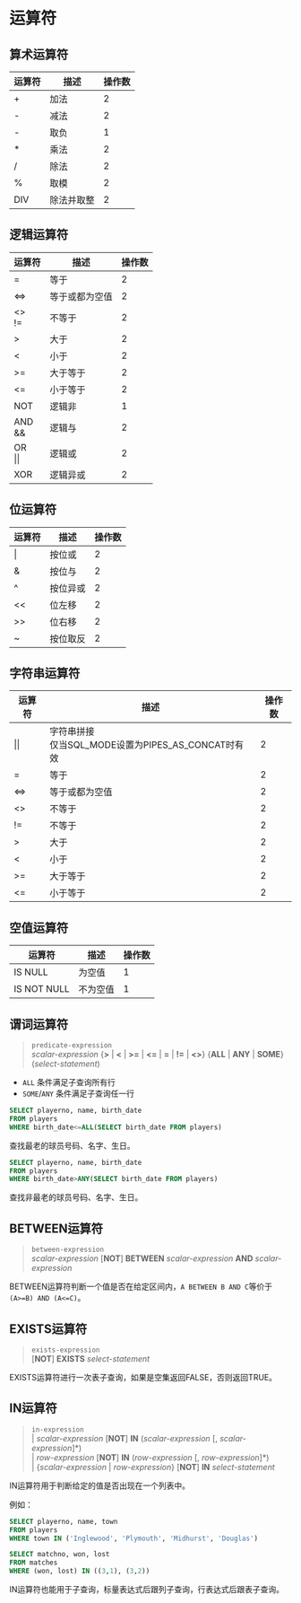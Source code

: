 # 运算符

## 算术运算符

运算符 | 描述 | 操作数
---|---|---
| + | 加法 | 2 |
| - | 减法 | 2 |
| - | 取负 | 1 |
| * | 乘法 | 2 |
| / | 除法 | 2 |
| % | 取模 | 2 |
| DIV | 除法并取整 | 2 |

## 逻辑运算符

运算符 | 描述 | 操作数
---|---|---
| = | 等于 | 2 |
| <=> | 等于或都为空值 | 2 |
| <> <br/> != | 不等于 | 2 |
| > | 大于 | 2 |
| < | 小于 | 2 |
| >= | 大于等于 | 2 |
| <= | 小于等于 | 2 |
| NOT | 逻辑非 | 1 |
| AND <br/> && | 逻辑与 | 2 |
| OR <br/> \|\| | 逻辑或 | 2 |
| XOR | 逻辑异或 | 2 |

## 位运算符

运算符 | 描述 | 操作数
---|---|---
| \|	| 按位或 | 2 |
| &	| 按位与 | 2 |
| ^	| 按位异或 | 2 |
| <<	| 位左移 | 2 |
| >>	| 位右移 | 2
| ~	| 按位取反 | 2 |

## 字符串运算符

运算符 | 描述 | 操作数
---|---|---
| \|\| | 字符串拼接<br/>仅当SQL_MODE设置为PIPES_AS_CONCAT时有效 | 2 |
| = | 等于 | 2 |
| <=> | 等于或都为空值 | 2 |
| <> | 不等于 | 2 |
| != | 不等于 | 2 |
| > | 大于 | 2 |
| < | 小于 | 2 |
| >= | 大于等于 | 2 |
| <= | 小于等于 | 2 |

## 空值运算符

运算符 | 描述 | 操作数
---|---|---
| IS NULL | 为空值 | 1 |
| IS NOT NULL | 不为空值 | 1 |

## 谓词运算符

> `predicate-expression`  
*scalar-expression* {**>** | **<** | **>=** | **<=** | **=** | **!=** | **<>**} {**ALL** | **ANY** | **SOME**} (*select-statement*)

- `ALL`	条件满足子查询所有行
- `SOME`/`ANY`	条件满足子查询任一行

``` SQL
SELECT playerno, name, birth_date
FROM players
WHERE birth_date<=ALL(SELECT birth_date FROM players)
```
查找最老的球员号码、名字、生日。

``` SQL
SELECT playerno, name, birth_date
FROM players
WHERE birth_date>ANY(SELECT birth_date FROM players)
```
查找非最老的球员号码、名字、生日。

## BETWEEN运算符

> `between-expression`  
*scalar-expression* [**NOT**] **BETWEEN** *scalar-expression* **AND** *scalar-expression*

BETWEEN运算符判断一个值是否在给定区间内，`A BETWEEN B AND C`等价于`(A>=B) AND (A<=C)`。

## EXISTS运算符

> `exists-expression`  
[**NOT**] **EXISTS** *select-statement*

EXISTS运算符进行一次表子查询，如果是空集返回FALSE，否则返回TRUE。

## IN运算符

> `in-expression`  
| *scalar-expression* [**NOT**] **IN** (*scalar-expression* [, *scalar-expression*]\*)  
| *row-expression* [**NOT**] **IN** (*row-expression* [, *row-expression*]\*)  
| {*scalar-expression* | *row-expression*} [**NOT**] **IN** *select-statement*  

IN运算符用于判断给定的值是否出现在一个列表中。

例如：
``` SQL
SELECT playerno, name, town
FROM players
WHERE town IN ('Inglewood', 'Plymouth', 'Midhurst', 'Douglas')

SELECT matchno, won, lost
FROM matches
WHERE (won, lost) IN ((3,1), (3,2))
```

IN运算符也能用于子查询，标量表达式后跟列子查询，行表达式后跟表子查询。